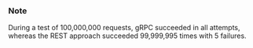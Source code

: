 ### Note

During a test of 100,000,000 requests, gRPC succeeded in all attempts, whereas the REST approach succeeded 99,999,995 times with 5 failures.
